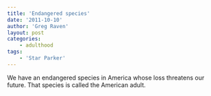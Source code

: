 ```yaml
---
title: 'Endangered species'
date: '2011-10-10'
author: 'Greg Raven'
layout: post
categories:
    - adulthood
tags:
    - 'Star Parker'
---
```


We have an endangered species in America whose loss threatens our future. That species is called the American adult.